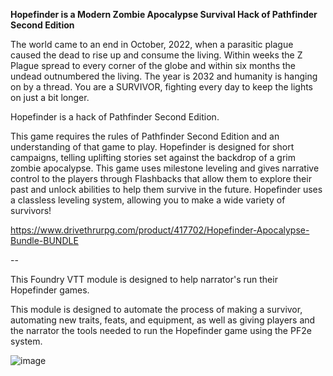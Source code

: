 **Hopefinder is a Modern Zombie Apocalypse Survival Hack of Pathfinder Second Edition**

The world came to an end in October, 2022, when a parasitic plague caused the dead to rise up and consume the living. Within weeks the Z Plague spread to every corner of the globe and within six months the undead outnumbered the living. The year is 2032 and humanity is hanging on by a thread. You are a SURVIVOR, fighting every day to keep the lights on just a bit longer. 

Hopefinder is a hack of Pathfinder Second Edition.

This game requires the rules of Pathfinder Second Edition and an understanding of that game to play. Hopefinder is designed for short campaigns, telling uplifting stories set against the backdrop of a grim zombie apocalypse. This game uses milestone leveling and gives narrative control to the players through Flashbacks that allow them to explore their past and unlock abilities to help them survive in the future. Hopefinder uses a classless leveling system, allowing you to make a wide variety of survivors!

https://www.drivethrurpg.com/product/417702/Hopefinder-Apocalypse-Bundle-BUNDLE

--

This Foundry VTT module is designed to help narrator's run their Hopefinder games.

This module is designed to automate the process of making a survivor, automating new traits, feats, and equipment, as well as giving players and the narrator the tools needed to run the Hopefinder game using the PF2e system.

![image](https://user-images.githubusercontent.com/80183198/210011550-10383996-4ccc-4adb-a918-9809873f406b.png)
